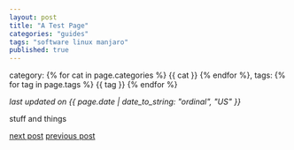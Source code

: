 ```yaml
---
layout: post
title: "A Test Page"
categories: "guides"
tags: "software linux manjaro"
published: true
---
```


category: 
{% for cat in page.categories %}
{{ cat }} 
{% endfor %}, tags: 
{% for tag in page.tags %}
{{ tag }} 
{% endfor %}
  
_last updated on {{ page.date | date_to_string: "ordinal", "US" }}_
  
stuff and things
  
<a href="{{ page.next }}">next post</a>
<a href="{{ page.previous }}">previous post</a>

